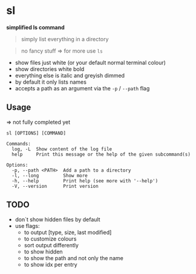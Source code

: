 # sl

**simplified ls command**

> simply list everything in a directory

> no fancy stuff => for more use ```ls```

* show files just white (or your default normal terminal colour)
* show directories white bold
* everything else is italic and greyish dimmed
* by default it only lists names 
* accepts a path as an argument via the ```-p``` / ```--path``` flag

## Usage
=> not fully completed yet

```
sl [OPTIONS] [COMMAND]

Commands:
  log, -L  Show content of the log file
  help     Print this message or the help of the given subcommand(s)

Options:
  -p, --path <PATH>  Add a path to a directory
  -l, --long         Show more
  -h, --help         Print help (see more with '--help')
  -V, --version      Print version
```

## TODO

- don`t show hidden files by default
- use flags:
    - to output [type, size, last modified]
    - to customize colours
    - sort output differently
    - to show hidden
    - to show the path and not only the name
    - to show idx per entry
